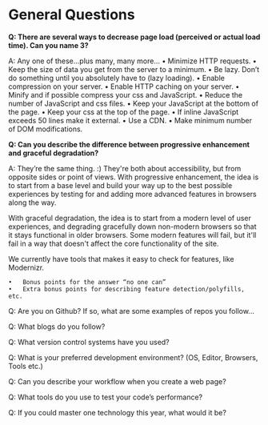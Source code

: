 # General Questions

**Q: There are several ways to decrease page load (perceived or actual load time). Can you name 3?** 

A: Any one of these...plus many, many more... 
	•	Minimize HTTP requests.
	•	Keep the size of data you get from the server to a minimum.
	•	Be lazy. Don’t do something until you absolutely have to (lazy loading).
	•	Enable compression on your server.
	•	Enable HTTP caching on your server.
	•	Minify and if possible compress your css and JavaScript.
	•	Reduce the number of JavaScript and css files.
	•	Keep your JavaScript at the bottom of the page.
	•	Keep your css at the top of the page.
	•	If inline JavaScript exceeds 50 lines make it external.
	•	Use a CDN.
	•	Make minimum number of DOM modifications.


**Q: Can you describe the difference between progressive enhancement and graceful degradation?**

A: They’re the same thing. :) They're both about accessibility, but from opposite sides or point of views. With progressive enhancement, the idea is to start from a base level and build your way up to the best possible experiences by testing for and adding more advanced features in browsers along the way. 

With graceful degradation, the idea is to start from a modern level of user experiences, and degrading gracefully down non-modern browsers so that it stays functional in older browsers. Some modern features will fail, but it'll fail in a way that doesn't affect the core functionality of the site. 

We currently have tools that makes it easy to check for features, like Modernizr. 

	•	Bonus points for the answer “no one can” 
	•	Extra bonus points for describing feature detection/polyfills, etc. 

Q: Are you on Github? If so, what are some examples of repos you follow... 

Q: What blogs do you follow? 

Q: What version control systems have you used? 

Q: What is your preferred development environment? (OS, Editor, Browsers, Tools etc.) 

Q: Can you describe your workflow when you create a web page? 

Q: What tools do you use to test your code’s performance? 

Q: If you could master one technology this year, what would it be?
